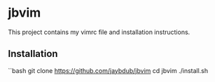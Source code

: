 # jbvim

This project contains my vimrc file and installation instructions.

## Installation

``bash
git clone https://github.com/jaybdub/jbvim
cd jbvim
./install.sh
```
